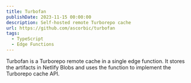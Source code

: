 ```yaml
---
title: Turbofan
publishDate: 2023-11-15 00:00:00
description: Self-hosted remote Turborepo cache
url: https://github.com/ascorbic/turbofan
tags:
  - TypeScript
  - Edge Functions
---
```


Turbofan is a Turborepo remote cache in a single edge function. It stores the
artifacts in Netlify Blobs and uses the function to implement the Turborepo
cache API.
